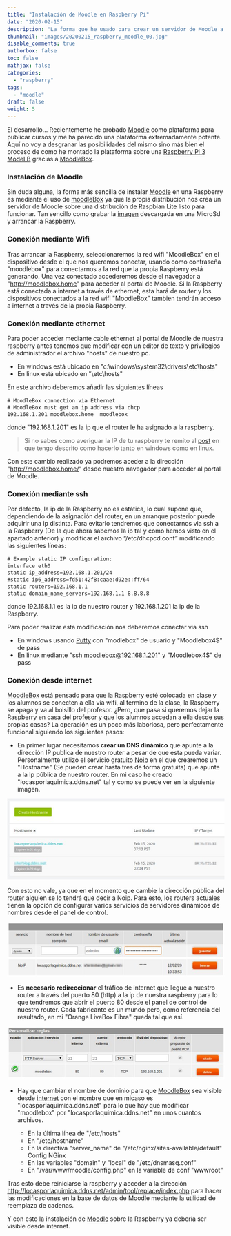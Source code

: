 ```yaml
---
title: "Instalación de Moodle en Raspberry Pi"
date: "2020-02-15"
description: "La forma que he usado para crear un servidor de Moodle a partir de una modesta Raspberry Pi 3 Model B."
thumbnail: "images/20200215_raspberry_moodle_00.jpg"
disable_comments: true
authorbox: false
toc: false
mathjax: false
categories:
  - "raspberry"
tags:
  - "moodle"
draft: false
weight: 5
---
```

El desarrollo...
Recientemente he probado [Moodle] como plataforma para publicar cursos y me ha parecido una plataforma extremadamente potente. Aquí no voy a desgranar las posibilidades del mismo sino más bien el proceso de como he montado la plataforma sobre una [Raspberry Pi 3 Model B] gracias a [MoodleBox].
<!--more-->

### Instalación de Moodle
Sin duda alguna, la forma más sencilla de instalar [Moodle] en una Raspberry es mediante el uso de [moodleBox] ya que la propia distribución nos crea un servidor de Moodle sobre una distribución de Raspbian Lite listo para funcionar. Tan sencillo como grabar la [imagen] descargada en una MicroSd y arrancar la Raspberry.

### Conexión mediante Wifi
Tras arrancar la Raspberry, seleccionaremos la red wifi "MoodleBox" en el dispositivo desde el que nos queremos conectar, usando como contraseña "moodlebox" para conectarnos a la red que la propia Raspberry está generando. Una vez conectado accederemos desde el navegador a "http://moodlebox.home" para acceder al portal de Moodle. Si la Raspberry está conectada a internet a través de ethernet, esta hará de router y los dispositivos conectados a la red wifi "MoodleBox" tambien tendrán acceso a internet a través de la propia Raspberry.

### Conexión mediante ethernet
Para poder acceder mediante cable ethernet al portal de Moodle de nuestra raspberry antes tenemos que modificar con un editor de texto y privilegios de administrador el archivo "hosts" de nuestro pc.

- En windows está ubicado en "c:\windows\system32\drivers\etc\hosts"
- En linux está ubicado en "\etc\hosts"

En este archivo deberemos añadir las siguientes líneas
```
# MoodleBox connection via Ethernet
# MoodleBox must get an ip address via dhcp
192.168.1.201 moodlebox.home  moodlebox
```

donde "192.168.1.201" es la ip que el router le ha asignado a la raspberry.

> Si no sabes como averiguar la IP de tu raspberry te remito al [post](https://sherblog.pro/raspberry-red-y-wifi/) en que tengo descrito como hacerlo tanto en windows como en linux.

Con este cambio realizado ya podremos aceder a la dirección "http://moodlebox.home/" desde nuestro navegador para acceder al portal de Moodle.

### Conexión mediante ssh
Por defecto, la ip de la Raspberry no es estática, lo cual supone que, dependiendo de la asignación del router, en un arranque posterior puede adquirir una ip distinta. Para evitarlo tendremos que conectarnos via ssh a la Raspberry (De la que ahora sabemos la ip tal y como hemos visto en el apartado anterior) y modificar el archivo “/etc/dhcpcd.conf” modificando las siguientes líneas:

```
# Example static IP configuration:
interface eth0
static ip_address=192.168.1.201/24
#static ip6_address=fd51:42f8:caae:d92e::ff/64
static routers=192.168.1.1
static domain_name_servers=192.168.1.1 8.8.8.8

```

donde 192.168.1.1 es la ip de nuestro router y 192.168.1.201 la ip de la Raspberry.

Para poder realizar esta modificación nos deberemos conectar via ssh

- En windows usando [Putty] con "modlebox" de usuario y "Moodlebox4$" de pass
- En linux mediante "ssh moodlebox@192.168.1.201" y "Moodlebox4$" de pass

### Conexión desde internet
[MoodleBox] está pensado para que la Raspberry esté colocada en clase y los alumnos se conecten a ella via wifi, al termino de la clase, la Raspberry se apaga y va al bolsillo del profesor. ¿Pero, que pasa si queremos dejar la Raspberry en casa del profesor y que los alumnos accedan a ella desde sus propias casas? La operación es un poco más laboriosa, pero perfectamente funcional siguiendo los siguientes pasos:

- En primer lugar necesitamos **crear un DNS dinámico** que apunte a la dirección IP publica de nuestro router a pesar de que esta pueda variar. Personalmente utilizo el servicio gratuito [Noip] en el que crearemos un "Hostname" (Se pueden crear hasta tres de forma gratuita) que apunte a la Ip pública de nuestro router. En mi caso he creado "locasporlaquimica.ddns.net" tal y como se puede ver en la siguiente imagen.

![imagen_01]

Con esto no vale, ya que en el momento que cambie la dirección pública del router alguien se lo tendrá que decir a Noip. Para esto, los routers actuales tienen la opción de configurar varios servicios de servidores dinámicos de nombres desde el panel de control.

![imagen_03]

- Es **necesario redireccionar** el tráfico de internet que llegue a nuestro router a través del puerto 80 (http) a la ip de nuestra raspberry para lo que tendremos que abrir el puerto 80 desde el panel de control de nuestro router. Cada fabricante es un mundo pero, como referencia del resultado, en mi "Orange LiveBox Fibra" queda tal que así.

![imagen_02]

- Hay que cambiar el nombre de dominio para que [MoodleBox] sea visible desde [internet] con el nombre que en micaso es "locasporlaquimica.ddns.net" para lo que hay que modificar "moodlebox" por "locasporlaquimica.ddns.net" en unos cuantos archivos.

	- En la última línea de "/etc/hosts"
	- En "/etc/hostname"
	- En la directiva "server_name" de "/etc/nginx/sites-available/default" Config NGinx
	- En las variables "domain" y "local" de "/etc/dnsmasq.conf"
	- En "/var/www/moodle/config.php" en la variable de conf "wwwroot"
	
Tras esto debe reiniciarse la raspberry y acceder a la dirección http://locasporlaquimica.ddns.net/admin/tool/replace/index.php para hacer las modificaciones en la base de datos de Moodle mediante la utilidad de reemplazo de cadenas.

Y con esto la instalación de [Moodle] sobre la Raspberry ya debería ser visible desde internet.

[ethernet]: https://moodlebox.net/en/help/how-to-access-the-moodlebox-via-ethernet/
[imagen]: https://moodlebox.net/en/help/download-the-disk-image/
[internet]: https://moodlebox.net/en/help/access-from-internet/
[Moodle]: https://moodle.org/?lang=es
[MoodleBox]: https://moodlebox.net/en/
[Noip]: https://www.noip.com/
[Putty]: https://www.putty.org/
[Raspberry Pi 3 Model B]: https://www.raspberrypi.org/products/raspberry-pi-3-model-b/

[imagen_01]: /images/20200215_raspberry_moodle_01.jpg
[imagen_02]: /images/20200215_raspberry_moodle_02.jpg
[imagen_03]: /images/20200215_raspberry_moodle_03.jpg

